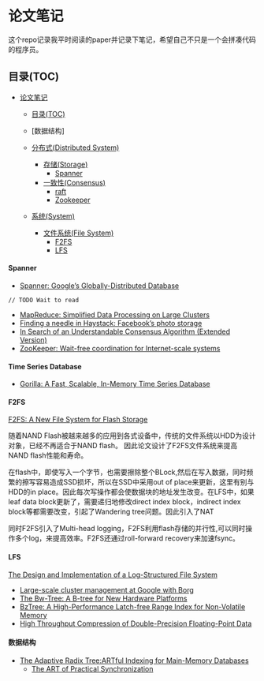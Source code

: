 # 论文笔记

这个repo记录我平时阅读的paper并记录下笔记，希望自己不只是一个会拼凑代码的程序员。


## 目录(TOC)

* [论文笔记](#%E8%AE%BA%E6%96%87%E7%AC%94%E8%AE%B0)
   * [目录(TOC)](#%E7%9B%AE%E5%BD%95toc)
   * [数据结构]
   * [分布式(Distributed System)](#分布式distributed-system)
			
		* [存储(Storage)](#存储storage)
			* [Spanner](#spanner)
		* [一致性(Consensus)](#一致性Consensus)
			* [raft](#raft)
          * [Zookeeper](#Zookeeper)
   * [系统(System)](#系统system)
      
       * [文件系统(File System)](#文件系统file-system)
          * [F2FS](#f2fs)
          * [LFS](#LFS)

                 
#### Spanner
* [Spanner: Google’s Globally-Distributed Database](http://static.googleusercontent.com/media/research.google.com/zh-CN//archive/spanner-osdi2012.pdf)

```
// TODO Wait to read
```

* [MapReduce: Simplified Data Processing on Large Clusters](https://static.googleusercontent.com/media/research.google.com/zh-CN//archive/mapreduce-osdi04.pdf)  
* [Finding a needle in Haystack: Facebook’s photo storage](https://www.usenix.org/legacy/event/osdi10/tech/full_papers/Beaver.pdf)
* [In Search of an Understandable Consensus Algorithm (Extended Version)](https://pdos.csail.mit.edu/6.824/papers/raft-extended.pdf)
* [ZooKeeper: Wait-free coordination for Internet-scale systems](https://pdos.csail.mit.edu/6.824/papers/zookeeper.pdf)
#### Time Series Database

* [Gorilla: A Fast, Scalable, In-Memory Time Series Database](http://www.vldb.org/pvldb/vol8/p1816-teller.pdf)



#### F2FS
 
[F2FS: A New File System for Flash Storage](https://www.usenix.org/system/files/conference/fast15/fast15-paper-lee.pdf)

随着NAND Flash被越来越多的应用到各式设备中，传统的文件系统以HDD为设计对象，已经不再适合于NAND flash。 因此论文设计了F2FS文件系统来提高NAND flash性能和寿命。

在flash中，即使写入一个字节，也需要擦除整个BLock,然后在写入数据，同时频繁的擦写容易造成SSD损坏，所以在SSD中采用out­ of ­place来更新，这里有别与HDD的in place。因此每次写操作都会使数据块的地址发生改变。在LFS中，如果leaf data block更新了，需要递归地修改direct index block，indirect index block等都需要改变，引起了Wandering tree问题。因此引入了NAT

同时F2FS引入了Multi-head logging，F2FS利用flash存储的并行性,可以同时操作多个log，来提高效率。F2FS还通过roll-forward recovery来加速fsync。
 
#### LFS

[The Design and Implementation of a Log-Structured File System](https://people.eecs.berkeley.edu/~brewer/cs262/LFS.pdf)

* [Large-scale cluster management at Google with Borg](http://static.googleusercontent.com/media/research.google.com/zh-CN//pubs/archive/43438.pdf)
* [The Bw-Tree: A B-tree for New Hardware Platforms](https://www.microsoft.com/en-us/research/wp-content/uploads/2016/02/bw-tree-icde2013-final.pdf)
* [BzTree: A High-Performance Latch-free Range Index for Non-Volatile Memory](https://www.cs.cmu.edu/~jarulraj/papers/2018.bztree.vldb.pdf) 
* [High Throughput Compression of Double-Precision Floating-Point Data](http://cs.txstate.edu/%7Eburtscher/papers/dcc07a.pdf)


#### 数据结构

* [The Adaptive Radix Tree:ARTful Indexing for Main-Memory Databases](https://db.in.tum.de/~leis/papers/ART.pdf)
    * [The ART of Practical Synchronization](https://db.in.tum.de/~leis/papers/artsync.pdf)